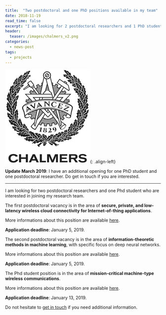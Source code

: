 ```yaml
---
title:  "Two postdoctoral and one PhD positions available in my team"
date: 2018-11-19
read_time: false
excerpt: "I am looking for 2 postdoctoral researchers and 1 PhD student who would like to join my team"
header:
  teaser: /images/chalmers_v2.png
categories:
  - news-post
tags:
  - projects
---
```



![image-left](/images/AvancezChalmers.png){: .align-left}

**Update March 2019**: I have an additional opening for one PhD student and one postdoctoral researcher. Do get in touch if you are interested.

***

I am looking for two postdoctoral researchers and one Phd student who are interested in joining my research team.

The first postdoctoral vacancy is in the area of **secure, private, and low-latency wireless cloud connectivity for Internet-of-thing applications**.

More informations about this position are available [here](http://www.chalmers.se/en/about-chalmers/Working-at-Chalmers/Vacancies/Pages/default.aspx?rmpage=job&rmjob=6928).

**Application deadline**: January 5, 2019.

The second postdoctoral vacancy is in the area of **information-theoretic methods in machine learning**, with specific focus on deep neural networks.

More informations about this position are available [here](http://www.chalmers.se/en/about-chalmers/Working-at-Chalmers/Vacancies/Pages/default.aspx?rmpage=job&rmjob=6918).

**Application deadline**: January 5, 2019.

The Phd student position is in the area of **mission-critical machine-type wireless communications**.

More informations about this position are available [here](http://www.chalmers.se/en/about-chalmers/Working-at-Chalmers/Vacancies/Pages/default.aspx?rmpage=job&rmjob=p6932).

**Application deadline**: January 13, 2019.

Do not hesitate to [get in touch](mailto:durisi@chalmers.se) if you need additional information.
